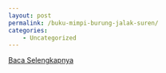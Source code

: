 ```yaml
---
layout: post
permalink: /buku-mimpi-burung-jalak-suren/
categories:
    - Uncategorized
---
```


[Baca Selengkapnya](/05)